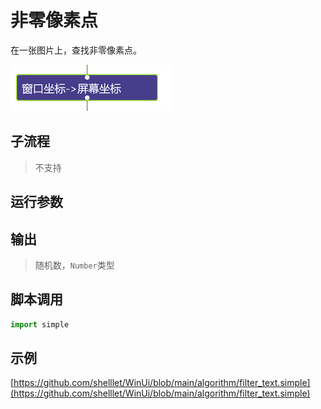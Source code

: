# 非零像素点 

在一张图片上，查找非零像素点。

![action](./images/2022-11-17_184608.png ':size=90%')

## 子流程

> 不支持

## 运行参数




## 输出

> 随机数，`Number`类型


## 脚本调用

```python
import simple


```

## 示例

[https://github.com/shelllet/WinUi/blob/main/algorithm/filter_text.simple](https://github.com/shelllet/WinUi/blob/main/algorithm/filter_text.simple)
